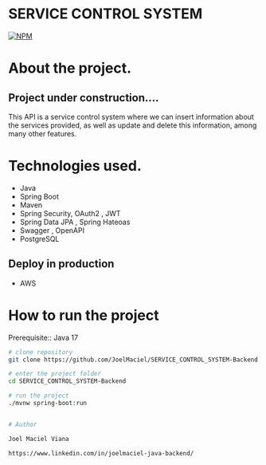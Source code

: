 # SERVICE CONTROL SYSTEM

[![NPM](https://img.shields.io/npm/l/react)](https://github.com/JoelMaciel/Product-Catalog/blob/readm/LICENCE)

# About the project.

## Project under construction....

This API is a service control system where we can insert information about the 
services provided, as well as update and delete this information, among many other features.




# Technologies used.

- Java
- Spring Boot
-  Maven
- Spring Security, OAuth2 , JWT
- Spring Data JPA , Spring Hateoas
- Swagger , OpenAPI
- PostgreSQL

## Deploy in production

- AWS

# How to run the project

Prerequisite:: Java 17

```bash
# clone repository
git clone https://github.com/JoelMaciel/SERVICE_CONTROL_SYSTEM-Backend

# enter the project folder
cd SERVICE_CONTROL_SYSTEM-Backend

# run the project
./mvnw spring-boot:run


# Author

Joel Maciel Viana

https://www.linkedin.com/in/joelmaciel-java-backend/
